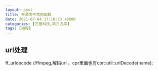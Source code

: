 ```yaml
---
layout: post
title: 开源库中常用函数
date: 2021-07-04 17:18:23 +0800
categories: [艺搜科技,第三方库]
tags: [编程]
---
```

## url处理

ff_urldecode //ffmpeg,解码url ，cpr里面也有cpr::util::urlDecode(name);


